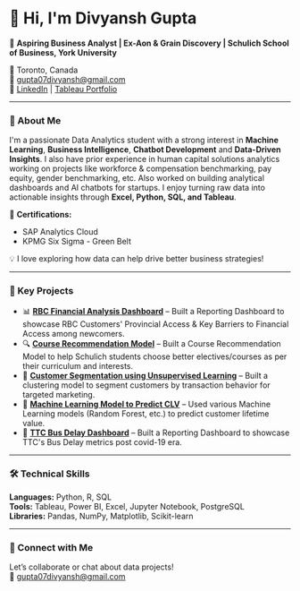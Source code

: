 # 👋 Hi, I'm Divyansh Gupta

🎯 **Aspiring Business Analyst | Ex-Aon & Grain Discovery | Schulich School of Business, York University**

📍 Toronto, Canada  
📧 gupta07divyansh@gmail.com  
🔗 [LinkedIn](https://www.linkedin.com/in/divyansh-m-gupta/) | [Tableau Portfolio](https://public.tableau.com/app/profile/divyansh.gupta2815/vizzes)

---

### 🚀 About Me
I'm a passionate Data Analytics student with a strong interest in **Machine Learning**, **Business Intelligence**, **Chatbot Development** and **Data-Driven Insights**. I also have prior experience in human capital solutions analytics working on projects like workforce & compensation benchmarking, pay equity, gender benchmarking, etc. Also worked on building analytical dashboards and AI chatbots for startups.
I enjoy turning raw data into actionable insights through **Excel, Python, SQL, and Tableau**.

📜 **Certifications:**  
- SAP Analytics Cloud 
- KPMG Six Sigma - Green Belt
  
💡 I love exploring how data can help drive better business strategies!

---

### 🧠 Key Projects
- 📊 **[RBC Financial Analysis Dashboard](https://public.tableau.com/app/profile/divyansh.gupta2815/viz/RBCNewcomerFinancialAnalysisDashboard/Analysis-RBCDashboard)** – Built a Reporting Dashboard to showcase RBC Customers' Provincial Access & Key Barriers to Financial Access among newcomers.
- 🔍 **[Course Recommendation Model](https://github.com/divyanshhgupta/Work-Demonstrations/blob/main/Course%20Recommendation%20Model.ipynb)** – Built a Course Recommendation Model to help Schulich students choose better electives/courses as per their curriculum and interests.
- 👥 **[Customer Segmentation using Unsupervised Learning](https://github.com/divyanshhgupta/Work-Demonstrations/blob/main/Customer%20Segmentation%20via%20Clustering%20Analysis.ipynb)** – Built a clustering model to segment customers by transaction behavior for targeted marketing.  
- 🏦 **[Machine Learning Model to Predict CLV](https://github.com/divyanshhgupta/Work-Demonstrations/blob/main/MML%20Model%20to%20predict%20CLV.ipynb)** – Used various Machine Learning models (Random Forest, etc.) to predict customer lifetime value.  
- 🚀 **[TTC Bus Delay Dashboard](https://public.tableau.com/app/profile/divyansh.gupta2815/viz/TTCBusDelayDashboard2022-2024/TTCBusDelayMetrics)** – Built a Reporting Dashboard to showcase TTC's Bus Delay metrics post covid-19 era.

---

### 🛠️ Technical Skills
**Languages:** Python, R, SQL  
**Tools:** Tableau, Power BI, Excel, Jupyter Notebook, PostgreSQL  
**Libraries:** Pandas, NumPy, Matplotlib, Scikit-learn

---


### 💬 Connect with Me
Let’s collaborate or chat about data projects!  
📧 gupta07divyansh@gmail.com 
